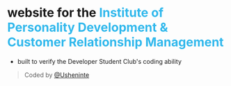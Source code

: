 # website for the <span style="color: #31b8ec">Institute of Personality Development & Customer Relationship Management</span>

* built to verify the Developer Student Club's coding ability  
> Coded by [@Usheninte](https://github.com/Usheninte)